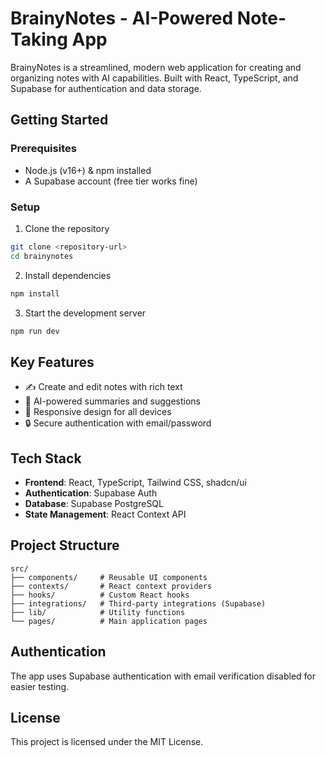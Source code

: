 
# BrainyNotes - AI-Powered Note-Taking App

BrainyNotes is a streamlined, modern web application for creating and organizing notes with AI capabilities. Built with React, TypeScript, and Supabase for authentication and data storage.

## Getting Started

### Prerequisites

- Node.js (v16+) & npm installed
- A Supabase account (free tier works fine)

### Setup

1. Clone the repository
```sh
git clone <repository-url>
cd brainynotes
```

2. Install dependencies
```sh
npm install
```

3. Start the development server
```sh
npm run dev
```

## Key Features

- ✍️ Create and edit notes with rich text
- 🧠 AI-powered summaries and suggestions
- 📱 Responsive design for all devices
- 🔒 Secure authentication with email/password

## Tech Stack

- **Frontend**: React, TypeScript, Tailwind CSS, shadcn/ui
- **Authentication**: Supabase Auth
- **Database**: Supabase PostgreSQL
- **State Management**: React Context API

## Project Structure

```
src/
├── components/     # Reusable UI components
├── contexts/       # React context providers
├── hooks/          # Custom React hooks
├── integrations/   # Third-party integrations (Supabase)
├── lib/            # Utility functions
└── pages/          # Main application pages
```

## Authentication

The app uses Supabase authentication with email verification disabled for easier testing.

## License

This project is licensed under the MIT License.
